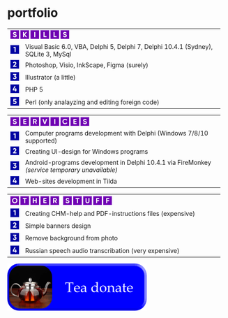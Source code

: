 # portfolio

<table>
 <th colspan="2" align="left">
  <img src="/image/skills.png" width="135" height="20">
 </th>
 <tr>
  <td valign="center"><img src="/image/1.png" width="20" height="20"></td>
  <td valign="center" width="441">Visual Basic 6.0, VBA, Delphi 5, Delphi 7, Delphi 10.4.1 (Sydney), SQLite 3, MySql</td>
 </tr>
 <tr>
  <td valign="center"><img src="/image/2.png" width="20" height="20"></td>
  <td valign="center" width="441">Photoshop, Visio, InkScape, Figma (surely)</td>
 </tr>
 <tr>
  <td valign="center"><img src="/image/3.png" width="20" height="20"></td>
  <td valign="center" width="441">Illustrator (a little)</td>
 </tr>
 <tr>
  <td valign="center"><img src="/image/4.png" width="20" height="20"></td>
  <td valign="center" width="441">PHP 5</td>
 </tr>
 <tr>
  <td valign="center"><img src="/image/5.png" width="20" height="20"></td>
  <td valign="center" width="441">Perl (only analayzing and editing foreign code)</td>
 </tr>
</table>
<table>
 <th colspan="2" align="left">
  <img src="/image/services.png" width="181" height="20">
 </th>
 <tr>
  <td valign="center"><img src="/image/1.png" width="20" height="20"></td>
  <td valign="center" width="441">Computer programs development with Delphi (Windows 7/8/10 supported)</td>
 </tr>
 <tr>
  <td valign="center"><img src="/image/2.png" width="20" height="20"></td>
  <td valign="center" width="441">Creating UI-design for Windows programs</td>
 </tr>
 <tr>
  <td valign="center"><img src="/image/3.png" width="20" height="20"></td>
  <td valign="center" width="441">Android-programs development in Delphi 10.4.1 via FireMonkey <i>(service temporary unavailable)</i></td>
 </tr>
 <tr>
  <td valign="center"><img src="/image/4.png" width="20" height="20"></td>
  <td valign="center" width="441">Web-sites development in Tilda</td>
 </tr>
</table>
<table>
 <th colspan="2" align="left">
  <img src="/image/other-stuff.png" width="233" height="20">
 </th>
 <tr>
  <td valign="center"><img src="/image/1.png" width="20" height="20"></td>
  <td valign="center" width="441">Creating CHM-help and PDF-instructions files (expensive)</td>
 </tr>
 <tr>
  <td valign="center"><img src="/image/2.png" width="20" height="20"></td>
  <td valign="center" width="441">Simple banners design</td>
 </tr>
 <tr>
  <td valign="center"><img src="/image/3.png" width="20" height="20"></td>
  <td valign="center" width="441">Remove background from photo</i></td>
 </tr>
 <tr>
  <td valign="center"><img src="/image/4.png" width="20" height="20"></td>
  <td valign="center" width="441">Russian speech audio transcribation (very expensive)</td>
 </tr>
</table>
<a href="https://yookassa.ru" target="_blank"><img src="image/tea-donate-button.png" alt="Tea donate" width="320" height="108"></a>
